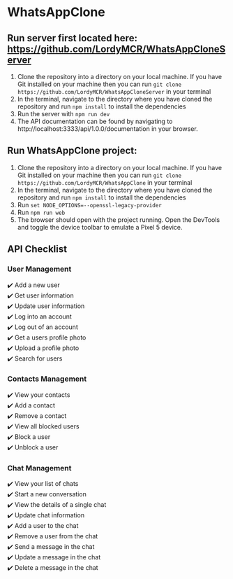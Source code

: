 # WhatsAppClone

## Run server first located here: https://github.com/LordyMCR/WhatsAppCloneServer
1. Clone the repository into a directory on your local machine. If you have Git installed on your machine then you can run `git clone https://github.com/LordyMCR/WhatsAppCloneServer` in your terminal
2. In the terminal, navigate to the directory where you have cloned the repository and run `npm install` to install the dependencies
3. Run the server with `npm run dev`
4. The API documentation can be found by navigating to http://localhost:3333/api/1.0.0/documentation in your browser.

## Run WhatsAppClone project:
1. Clone the repository into a directory on your local machine. If you have Git installed on your machine then you can run `git clone https://github.com/LordyMCR/WhatsAppClone` in your terminal
2. In the terminal, navigate to the directory where you have cloned the repository and run `npm install` to install the dependencies
3. Run `set NODE_OPTIONS=--openssl-legacy-provider`
4. Run `npm run web`
5. The browser should open with the project running. Open the DevTools and toggle the device toolbar to emulate a Pixel 5 device.

## API Checklist
### User Management
:heavy_check_mark: Add a new user\
:heavy_check_mark:  Get user information\
:heavy_check_mark: Update user information\
:heavy_check_mark: Log into an account\
:heavy_check_mark: Log out of an account\
:heavy_check_mark:  Get a users profile photo\
:heavy_check_mark: Upload a profile photo\
:heavy_check_mark:  Search for users
### Contacts Management
:heavy_check_mark: View your contacts\
:heavy_check_mark: Add a contact\
:heavy_check_mark: Remove a contact\
:heavy_check_mark: View all blocked users\
:heavy_check_mark: Block a user\
:heavy_check_mark: Unblock a user
### Chat Management
:heavy_check_mark: View your list of chats\
:heavy_check_mark: Start a new conversation\
:heavy_check_mark: View the details of a single chat\
:heavy_check_mark: Update chat information\
:heavy_check_mark: Add a user to the chat\
:heavy_check_mark: Remove a user from the chat\
:heavy_check_mark: Send a message in the chat\
:heavy_check_mark: Update a message in the chat\
:heavy_check_mark: Delete a message in the chat
